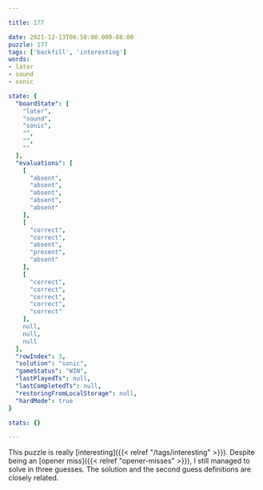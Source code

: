 ```yaml
---

title: 177

date: 2021-12-13T06:50:00.000-08:00
puzzle: 177
tags: ['backfill', 'interesting']
words:
- later
- sound
- sonic

state: {
  "boardState": [
    "later",
    "sound",
    "sonic",
    "",
    "",
    ""
  ],
  "evaluations": [
    [
      "absent",
      "absent",
      "absent",
      "absent",
      "absent"
    ],
    [
      "correct",
      "correct",
      "absent",
      "present",
      "absent"
    ],
    [
      "correct",
      "correct",
      "correct",
      "correct",
      "correct"
    ],
    null,
    null,
    null
  ],
  "rowIndex": 3,
  "solution": "sonic",
  "gameStatus": "WIN",
  "lastPlayedTs": null,
  "lastCompletedTs": null,
  "restoringFromLocalStorage": null,
  "hardMode": true
}

stats: {}

---
```


<!-- more -->

This puzzle is really [interesting]({{< relref "/tags/interesting" >}}). Despite being an [opener miss]({{< relref "opener-misses" >}}), I still managed to solve in three guesses. The solution and the second guess definitions are closely related. 
